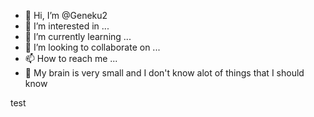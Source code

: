 - 👋 Hi, I’m @Geneku2
- 👀 I’m interested in ...
- 🌱 I’m currently learning ...
- 💞️ I’m looking to collaborate on ...
- 📫 How to reach me ...
- 🧠 My brain is very small and I don't know alot of things that I should know

test

<!---
Geneku2/Geneku2 is a ✨ special ✨ repository because its `README.md` (this file) appears on your GitHub profile.
You can click the Preview link to take a look at your changes.
--->
